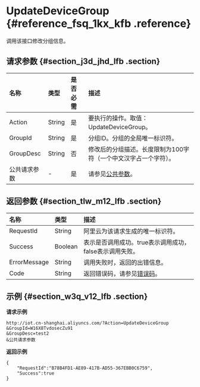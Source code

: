 # UpdateDeviceGroup {#reference_fsq_1kx_kfb .reference}

调用该接口修改分组信息。

## 请求参数 {#section_j3d_jhd_lfb .section}

|名称|类型|是否必需|描述|
|:-|:-|:---|:-|
|Action|String|是|要执行的操作。取值：UpdateDeviceGroup。|
|GroupId|String|是|分组ID。分组的全局唯一标识符。|
|GroupDesc|String|否|修改后的分组描述。长度限制为100字符（一个中文汉字占一个字符）。|
|公共请求参数|-|是|请参见[公共参数](intl.zh-CN/云端开发指南/云端API参考/公共参数.md#)。|

## 返回参数 {#section_tlw_m12_lfb .section}

|名称|类型|描述|
|:-|:-|:-|
|RequestId|String|阿里云为该请求生成的唯一标识符。|
|Success|Boolean|表示是否调用成功。true表示调用成功，false表示调用失败。|
|ErrorMessage|String|调用失败时，返回的出错信息。|
|Code|String|返回错误码，请参见[错误码](intl.zh-CN/云端开发指南/云端API参考/错误码.md#)。|

## 示例 {#section_w3q_v12_lfb .section}

**请求示例**

```
http://iot.cn-shanghai.aliyuncs.com/?Action=UpdateDeviceGroup
&GroupId=W16X8TvdosecZu91
&GroupDesc=test2
&公共请求参数
```

**返回示例**

```
{
    "RequestId":"B78B4FD1-AE89-417B-AD55-367EBB0C6759",
    "Success":true
}
```

